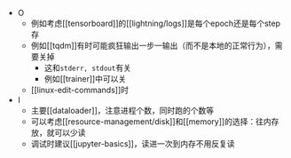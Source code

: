 - O
  - 例如考虑[[tensorboard]]的[[lightning/logs]]是每个epoch还是每个step存
  - 例如[[tqdm]]有时可能疯狂输出一步一输出（而不是本地的正常行为），需要关掉
    - 这和`stderr, stdout`有关
    - 例如[[trainer]]中可以关
  - [[linux-edit-commands]]时
- I
  - 主要[[dataloader]]，注意进程个数，同时跑的个数等
  - 可以考虑[[resource-management/disk]]和[[memory]]的选择：往内存放，就可以少读
  - 调试时建议[[jupyter-basics]]，读进一次到内存不用反复读